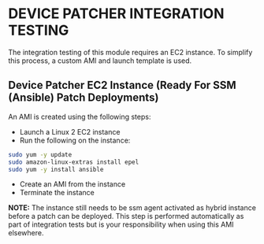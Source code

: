 # DEVICE PATCHER INTEGRATION TESTING

The integration testing of this module requires an EC2 instance. To simplify this process, a custom AMI and launch template is used.

## Device Patcher EC2 Instance (Ready For SSM (Ansible) Patch Deployments)

An AMI is created using the following steps:

- Launch a Linux 2 EC2 instance
- Run the following on the instance:

```sh
sudo yum -y update
sudo amazon-linux-extras install epel
sudo yum -y install ansible
```

- Create an AMI from the instance
- Terminate the instance

**NOTE:** The instance still needs to be ssm agent activated as hybrid instance before a patch can be deployed. This step is performed automatically as part of integration tests but is your responsibility when using this AMI elsewhere.

